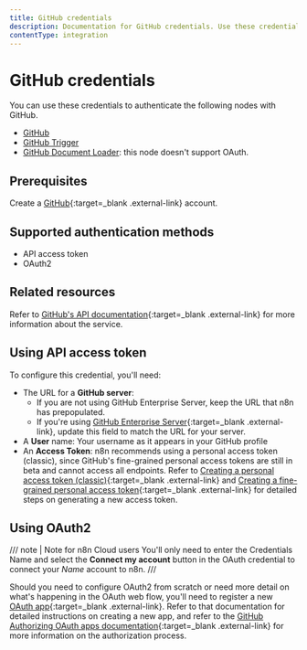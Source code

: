 ```yaml
---
title: GitHub credentials
description: Documentation for GitHub credentials. Use these credentials to authenticate GitHub in n8n, a workflow automation platform.
contentType: integration
---
```


# GitHub credentials

You can use these credentials to authenticate the following nodes with GitHub.

- [GitHub](/integrations/builtin/app-nodes/n8n-nodes-base.github/)
- [GitHub Trigger](/integrations/builtin/trigger-nodes/n8n-nodes-base.githubtrigger/)
- [GitHub Document Loader](/integrations/builtin/cluster-nodes/sub-nodes/n8n-nodes-langchain.documentgithubloader): this node doesn't support OAuth.

## Prerequisites

Create a [GitHub](https://github.com/){:target=_blank .external-link} account.

## Supported authentication methods

- API access token
- OAuth2

## Related resources

Refer to [GitHub's API documentation](https://docs.github.com/en/rest){:target=_blank .external-link} for more information about the service.

## Using API access token

To configure this credential, you'll need:

- The URL for a **GitHub server**:
    - If you are not using GitHub Enterprise Server, keep the URL that n8n has prepopulated.
    - If you're using [GitHub Enterprise Server](https://docs.github.com/en/enterprise-server@3.9/admin/overview/about-github-enterprise-server){:target=_blank .external-link}, update this field to match the URL for your server.
- A **User** name: Your username as it appears in your GitHub profile
- An **Access Token**: n8n recommends using a personal access token (classic), since GitHub's fine-grained personal access tokens are still in beta and cannot access all endpoints. Refer to [Creating a personal access token (classic)](https://docs.github.com/en/authentication/keeping-your-account-and-data-secure/managing-your-personal-access-tokens#creating-a-personal-access-token-classic){:target=_blank .external-link} and [Creating a fine-grained personal access token](https://docs.github.com/en/authentication/keeping-your-account-and-data-secure/managing-your-personal-access-tokens#creating-a-fine-grained-personal-access-token){:target=_blank .external-link} for detailed steps on generating a new access token.


## Using OAuth2

/// note | Note for n8n Cloud users
You'll only need to enter the Credentials Name and select the **Connect my account** button in the OAuth credential to connect your _Name_ account to n8n.
///

Should you need to configure OAuth2 from scratch or need more detail on what's happening in the OAuth web flow, you'll need to register a new [OAuth app](https://docs.github.com/en/apps/oauth-apps){:target=_blank .external-link}. Refer to that documentation for detailed instructions on creating a new app, and refer to the [GitHub Authorizing OAuth apps documentation](https://docs.github.com/en/apps/oauth-apps/using-oauth-apps/authorizing-oauth-apps){:target=_blank .external-link} for more information on the authorization process.
